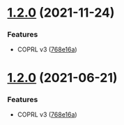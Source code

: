 # [1.2.0](https://github.com/mynorth/stripe_presenter_plugin/compare/v1.1.0...v1.2.0) (2021-11-24)


### Features

* COPRL v3 ([768e16a](https://github.com/mynorth/stripe_presenter_plugin/commit/768e16acfae4fb3a65c79cef68df97d73c4b083d))

# [1.2.0](https://github.com/evvnt/stripe_presenter_plugin/compare/v1.1.0...v1.2.0) (2021-06-21)


### Features

* COPRL v3 ([768e16a](https://github.com/evvnt/stripe_presenter_plugin/commit/768e16acfae4fb3a65c79cef68df97d73c4b083d))
